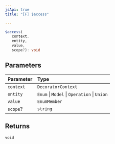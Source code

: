 ```yaml
---
jsApi: true
title: "[F] $access"

---
```

```ts
$access(
   context, 
   entity, 
   value, 
   scope?): void
```

## Parameters

| Parameter | Type |
| :------ | :------ |
| `context` | `DecoratorContext` |
| `entity` | `Enum` \| `Model` \| `Operation` \| `Union` |
| `value` | `EnumMember` |
| `scope`? | `string` |

## Returns

`void`
